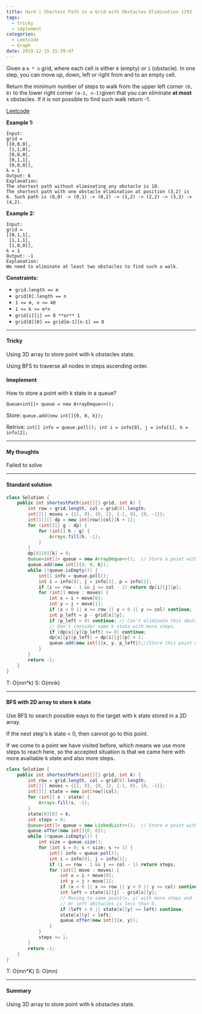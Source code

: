 ```yaml
---
title: Hard | Shortest Path in a Grid with Obstacles Elimination 1293
tags:
  - tricky
  - implement
categories:
  - Leetcode
  - Graph
date: 2019-12-15 15:39:47
---
```


Given a `m * n` grid, where each cell is either `0` (empty) or `1` (obstacle). In one step, you can move up, down, left or right from and to an empty cell.

Return the minimum number of steps to walk from the upper left corner `(0, 0)` to the lower right corner `(m-1, n-1)`given that you can eliminate **at most** `k` obstacles. If it is not possible to find such walk return -1.

[Leetcode](https://leetcode.com/problems/shortest-path-in-a-grid-with-obstacles-elimination/)

<!--more-->

**Example 1:**

```
Input: 
grid = 
[[0,0,0],
 [1,1,0],
 [0,0,0],
 [0,1,1],
 [0,0,0]], 
k = 1
Output: 6
Explanation: 
The shortest path without eliminating any obstacle is 10. 
The shortest path with one obstacle elimination at position (3,2) is 6. Such path is (0,0) -> (0,1) -> (0,2) -> (1,2) -> (2,2) -> (3,2) -> (4,2).
```

**Example 2:**

```
Input: 
grid = 
[[0,1,1],
 [1,1,1],
 [1,0,0]], 
k = 1
Output: -1
Explanation: 
We need to eliminate at least two obstacles to find such a walk.
```

**Constraints:**

- `grid.length == m`
- `grid[0].length == n`
- `1 <= m, n <= 40`
- `1 <= k <= m*n`
- `grid[i][j] == 0 **or** 1`
- `grid[0][0] == grid[m-1][n-1] == 0`

---

#### Tricky 

Using 3D array to store point with k obstacles state.

Using BFS to traverse all nodes in steps ascending order. 

#### Imeplement

How to store a point with k state in a queue?

`Queue<int[]> queue = new ArrayDeque<>();`

Store: `queue.add(new int[]{0, 0, k});`

Retrive: `int[] info = queue.poll(); int i = info[0], j = info[1], k = info[2];`

---

#### My thoughts 

Failed to solve

---

#### Standard solution 

```java
class Solution {
    public int shortestPath(int[][] grid, int k) {
        int row = grid.length, col = grid[0].length;
        int[][] moves = {{1, 0}, {0, 1}, {-1, 0}, {0, -1}};
        int[][][] dp = new int[row][col][k + 1];
        for (int[][] g : dp) {
            for (int[] h : g) {
                Arrays.fill(h, -1);
            }
        }
        dp[0][0][k] = 0;
        Queue<int[]> queue = new ArrayDeque<>();  // Store a point with k state.
        queue.add(new int[]{0, 0, k});
        while (!queue.isEmpty()) {
            int[] info = queue.poll();
            int i = info[0], j = info[1], p = info[2];
            if (i == row - 1 && j == col - 1) return dp[i][j][p];
            for (int[] move : moves) {
                int x = i + move[0];
                int y = j + move[1];
                if (x < 0 || x >= row || y < 0 || y >= col) continue;
                int p_left = p - grid[x][y];
                if (p_left < 0) continue; // Can't eliminate this obstacle.
                // Don't consider same k state with more steps.
                if (dp[x][y][p_left] >= 0) continue;  
                dp[x][y][p_left] = dp[i][j][p] + 1;
                queue.add(new int[]{x, y, p_left});//Store this point with p_left state.
            }
        }
        return -1;
    }
}
```

T: O(mn*k) S: O(mnk)

---

#### BFS with 2D array to store k state

Use BFS to search possible ways to the target with k state stored in a 2D array.

If the next step's k state < 0, then cannot go to this point.

If we come to a point we have visited before, which means we use more steps to reach here, so the accepted situation is that we came here with more availiable k state and also more steps.

```java
class Solution {
    public int shortestPath(int[][] grid, int k) {
        int row = grid.length, col = grid[0].length;
        int[][] moves = {{1, 0}, {0, 1}, {-1, 0}, {0, -1}};
        int[][] state = new int[row][col];
        for (int[] s : state) {
            Arrays.fill(s, -1);
        }
        state[0][0] = k;
        int steps = 0;
        Queue<int[]> queue = new LinkedList<>();  // Store a point with k state.
        queue.offer(new int[]{0, 0});
        while (!queue.isEmpty()) {
            int size = queue.size();
            for (int s = 0; s < size; s += 1) {
                int[] info = queue.poll();
                int i = info[0], j = info[1];
                if (i == row - 1 && j == col - 1) return steps;
                for (int[] move : moves) {
                    int x = i + move[0];
                    int y = j + move[1];
                    if (x < 0 || x >= row || y < 0 || y >= col) continue;
                    int left = state[i][j] - grid[x][y];
                    // Moving to same point(x, y) with more steps and less k is useless
                    // Or left obstacles is less than 0.
                    if (left < 0 || state[x][y] >= left) continue;
                    state[x][y] = left;
                    queue.offer(new int[]{x, y});
                }
            }
            steps += 1;
        }
        return -1;
    }
}


```

T: O(mn*K) S: O(mn)

---

#### Summary 

Using 3D array to store point with k obstacles state.